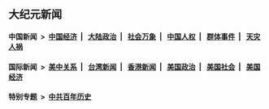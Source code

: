 ## 大纪元新闻

#### 中国新闻 &nbsp;>&nbsp; [中国经济](indexes/ncid283/README.md?03210445) &nbsp;| &nbsp; [大陆政治](indexes/ncid277/README.md?03210445) &nbsp;| &nbsp; [社会万象](indexes/ncid282/README.md?03210445) &nbsp;| &nbsp; [中国人权](indexes/ncid278/README.md?03210445) &nbsp;| &nbsp; [群体事件](indexes/ncid279/README.md?03210445) &nbsp;| &nbsp; [天灾人祸](indexes/ncid280/README.md?03210445)

#### 国际新闻 &nbsp;>&nbsp; [美中关系](indexes/nf1412576/README.md?03210445) &nbsp;| &nbsp; [台湾新闻](indexes/ncid1349361/README.md?03210445) &nbsp;| &nbsp; [香港新闻](indexes/ncid1349362/README.md?03210445) &nbsp;| &nbsp; [美国政治](indexes/ncid1078159/README.md?03210445) &nbsp;| &nbsp; [美国社会](indexes/ncid1078160/README.md?03210445) &nbsp;| &nbsp; [美国经济](indexes/ncid1078158/README.md?03210445)

#### 特别专题 &nbsp;>&nbsp; [中共百年历史](https://github.com/epoch-news/epoch-special/blob/master/README.md?03210445)  
